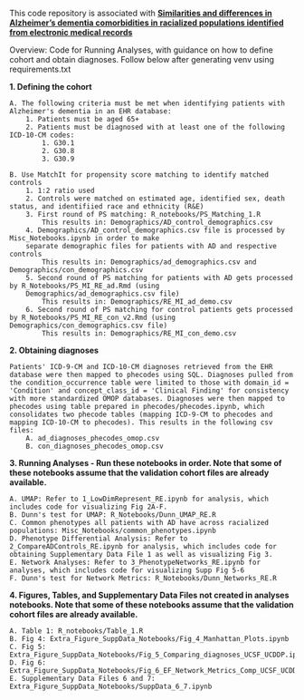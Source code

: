 This code repository is associated with **[Similarities and differences in Alzheimer’s dementia comorbidities in racialized populations identified from electronic medical records](10.1038/s43856-023-00280-2)**

Overview: Code for Running Analyses, with guidance on how to define cohort and obtain diagnoses. Follow below after generating venv using requirements.txt

**1. Defining the cohort**

    A. The following criteria must be met when identifying patients with Alzheimer's dementia in an EHR database:
        1. Patients must be aged 65+
        2. Patients must be diagnosed with at least one of the following ICD-10-CM codes:
            1. G30.1
            2. G30.8
            3. G30.9
    
    B. Use MatchIt for propensity score matching to identify matched controls
        1. 1:2 ratio used
        2. Controls were matched on estimated age, identified sex, death status, and identifiied race and ethnicity (R&E)
        3. First round of PS matching: R_notebooks/PS_Matching_1.R
            This results in: Demographics/AD_control_demographics.csv
        4. Demographics/AD_control_demographics.csv file is processed by Misc_Notebooks.ipynb in order to make
        separate demographic files for patients with AD and respective controls
            This results in: Demographics/ad_demographics.csv and Demographics/con_demographics.csv
        5. Second round of PS matching for patients with AD gets processed by R_Notebooks/PS_MI_RE_ad.Rmd (using 
        Demographics/ad_demographics.csv file)
            This results in: Demographics/RE_MI_ad_demo.csv
        6. Second round of PS matching for control patients gets processed by R_Notebooks/PS_MI_RE_con_v2.Rmd (using Demographics/con_demographics.csv file)
            This results in: Demographics/RE_MI_con_demo.csv
            
**2. Obtaining diagnoses**

    Patients' ICD-9-CM and ICD-10-CM diagnoses retrieved from the EHR database were then mapped to phecodes using SQL. Diagnoses pulled from the condition_occurrence table were limited to those with domain_id = 'Condition' and concept_class_id = 'Clinical Finding' for consistency with more standardized OMOP databases. Diagnoses were then mapped to phecodes using table prepared in phecodes/phecodes.ipynb, which consolidates two phecode tables (mapping ICD-9-CM to phecodes and mapping ICD-10-CM to phecodes). This results in the following csv files:
        A. ad_diagnoses_phecodes_omop.csv
        B. con_diagnoses_phecodes_omop.csv
        
**3. Running Analyses - Run these notebooks in order. Note that some of these notebooks assume that the validation cohort files are already available.**

    A. UMAP: Refer to 1_LowDimRepresent_RE.ipynb for analysis, which includes code for visualizing Fig 2A-F.
    B. Dunn's test for UMAP: R_Notebooks/Dunn_UMAP_RE.R
    C. Common phenotypes all patients with AD have across racialized populations: Misc_Notebooks/common_phenotypes.ipynb
    D. Phenotype Differential Analysis: Refer to 2_CompareADControls_RE.ipynb for analysis, which includes code for obtaining Supplementary Data File 1 as well as visualizing Fig 3.
    E. Network Analyses: Refer to 3_PhenotypeNetworks_RE.ipynb for analyses, which includes code for visualizing Supp Fig 5-6
    F. Dunn's test for Network Metrics: R_Notebooks/Dunn_Networks_RE.R
    
    
**4. Figures, Tables, and Supplementary Data Files not created in analyses notebooks. Note that some of these notebooks assume that the validation cohort files are already available.**

    A. Table 1: R_notebooks/Table_1.R
    B. Fig 4: Extra_Figure_SuppData_Notebooks/Fig_4_Manhattan_Plots.ipynb
    C. Fig 5: Extra_Figure_SuppData_Notebooks/Fig_5_Comparing_diagnoses_UCSF_UCDDP.ipynb
    D. Fig 6: Extra_Figure_SuppData_Notebooks/Fig_6_EF_Network_Metrics_Comp_UCSF_UCDDP.ipynb
    E. Supplementary Data Files 6 and 7: Extra_Figure_SuppData_Notebooks/SuppData_6_7.ipynb
